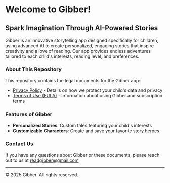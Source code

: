 # Welcome to Gibber!

## Spark Imagination Through AI-Powered Stories

Gibber is an innovative storytelling app designed specifically for children, using advanced AI to create personalized, engaging stories that inspire creativity and a love of reading. Our app provides endless adventures tailored to each child's interests, reading level, and preferences.

### About This Repository

This repository contains the legal documents for the Gibber app:
- [Privacy Policy](privacy-policy.md) - Details on how we protect your child's data and privacy
- [Terms of Use (EULA)](terms-of-use.md) - Information about using Gibber and subscription terms

### Features of Gibber

- **Personalized Stories**: Custom tales featuring your child's interests
- **Customizable Characters**: Create and save your favorite story heroes

### Contact Us

If you have any questions about Gibber or these documents, please reach out to us at readgibber@gmail.com

---

© 2025 Gibber. All rights reserved.
